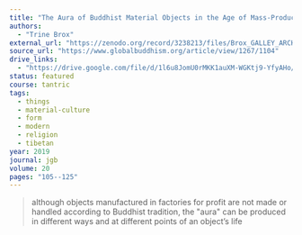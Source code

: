 ```yaml
---
title: "The Aura of Buddhist Material Objects in the Age of Mass-Production"
authors:
  - "Trine Brox"
external_url: "https://zenodo.org/record/3238213/files/Brox_GALLEY_ARCHIVE.pdf"
source_url: "https://www.globalbuddhism.org/article/view/1267/1104"
drive_links:
  - "https://drive.google.com/file/d/1l6u8JomU0rMKK1auXM-WGKtj9-YfyAHo/view?usp=drivesdk"
status: featured
course: tantric
tags:
  - things
  - material-culture
  - form
  - modern
  - religion
  - tibetan
year: 2019
journal: jgb
volume: 20
pages: "105--125"
---
```


> although objects manufactured in factories for profit are not made or handled according to Buddhist tradition, the "aura" can be produced in different ways and at different points of an object’s life
